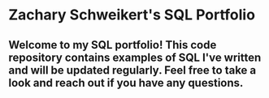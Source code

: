 # Zachary Schweikert's SQL Portfolio

## Welcome to my SQL portfolio! This code repository contains examples of SQL I've written and will be updated regularly. Feel free to take a look and reach out if you have any questions.
